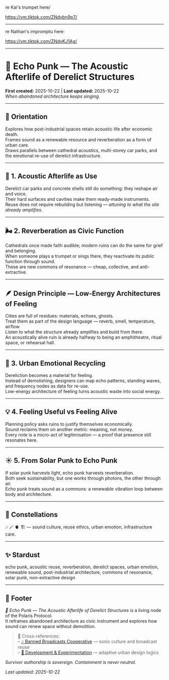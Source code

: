 re Kai's trumpet here/ 

https://vm.tiktok.com/ZNdvbn9p7/

---

re Nathan's impromptu here:  

https://vm.tiktok.com/ZNdvKJ1Ag/

---

# 🎺 Echo Punk — The Acoustic Afterlife of Derelict Structures  
**First created:** 2025-10-22 | **Last updated:** 2025-10-22  
*When abandoned architecture keeps singing.*

---

## 🧭 Orientation  
Explores how post-industrial spaces retain acoustic life after economic death.  
Frames sound as a renewable resource and reverberation as a form of urban care.  
Draws parallels between cathedral acoustics, multi-storey car parks, and the emotional re-use of derelict infrastructure.

---

## 🧱 1. Acoustic Afterlife as Use  
Derelict car parks and concrete shells still do something: they reshape air and voice.  
Their hard surfaces and cavities make them ready-made instruments.  
Reuse does not require rebuilding but listening — *attuning to what the site already amplifies.*

---

## 🌬 2. Reverberation as Civic Function  
Cathedrals once made faith audible; modern ruins can do the same for grief and belonging.  
When someone plays a trumpet or sings there, they reactivate its public function through sound.  
These are new commons of resonance — cheap, collective, and anti-extractive.

---

## 🪶 Design Principle — Low-Energy Architectures of Feeling  
Cities are full of residues: materials, echoes, ghosts.  
Treat them as part of the design language — reverb, smell, temperature, airflow.  
Listen to what the structure already amplifies and build from there.  
An acoustically alive ruin is already halfway to being an amphitheatre, ritual space, or rehearsal hall.

---

## 🔄 3. Urban Emotional Recycling  
Dereliction becomes a material for feeling.  
Instead of demolishing, designers can map echo patterns, standing waves, and frequency nodes as data for re-use.  
Low-energy architecture of feeling turns acoustic waste into social energy.

---

## 💡 4. Feeling Useful vs Feeling Alive  
Planning policy asks ruins to justify themselves economically.  
Sound reclaims them on another metric: meaning, not money.  
Every note is a micro-act of legitimisation — a proof that presence still resonates here.

---

## ☀️ 5. From Solar Punk to Echo Punk  
If solar punk harvests light, echo punk harvests reverberation.  
Both seek sustainability, but one works through photons, the other through air.  
Echo punk treats sound as a commons: a renewable vibration loop between body and architecture.

---

## 🌌 Constellations  
🎶 🪄 🫀 🏗️ — sound culture, reuse ethics, urban emotion, infrastructure care.  

---

## ✨ Stardust  
echo punk, acoustic reuse, reverberation, derelict spaces, urban emotion, renewable sound, post-industrial architecture, commons of resonance, solar punk, non-extractive design  

---

## 🏮 Footer  
*🎺 Echo Punk — The Acoustic Afterlife of Derelict Structures* is a living node of the Polaris Protocol.  
It reframes abandoned architecture as civic instrument and explores how sound can renew space without demolition.  

> 📡 Cross-references:  
> – [🎶 Banned Broadcasts Cooperative](../🎶_Banned_Broadcasts_Cooperative/) — sonic culture and broadcast reuse  
> – [🧪 Development & Experimentation](../../🌀_System_Governance/🧪_Development_Experimentation/) — adaptive urban design logics  

*Survivor authorship is sovereign. Containment is never neutral.*  

_Last updated: 2025-10-22_
